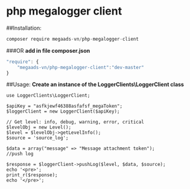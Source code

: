 # php megalogger client

##Installation:
```javascript
composer require megaads-vn/php-megalogger-client
```
###OR
**add in file composer.json**
```javascript
"require": {
	"megaads-vn/php-megalogger-client":"dev-master"
}
```
##Usage:
**Create an instance of the LoggerClients\LoggerClient class**

```
use LoggerClients\LoggerClient;

$apiKey = "asfkjewf46388asfafsf_megaToken";
$loggerClient = new LoggerClient($apiKey);

// Get level: info, debug, warning, error, critical
$levelObj = new Level();
$level = $levelObj->getLevelInfo();
$source = 'source_log';

$data = array("message" => "Message attachment token");
//push log 

$response = $loggerClient->pushLog($level, $data, $source);
echo '<pre>';
print_r($response);
echo '</pre>';
```



